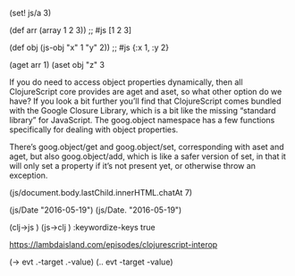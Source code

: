 (set! js/a 3)

(def arr (array 1 2 3))
;; #js [1 2 3]

(def obj (js-obj "x" 1 "y" 2))
;; #js {:x 1, :y 2}

(aget arr 1)
(aset obj "z" 3


If you do need to access object properties dynamically, then all ClojureScript core provides are aget and aset, so what other option do we have? If you look a bit further you’ll find that ClojureScript comes bundled with the Google Closure Library, which is a bit like the missing “standard library” for JavaScript. The goog.object namespace has a few functions specifically for dealing with object properties.

There’s goog.object/get and goog.object/set, corresponding with aset and aget, but also goog.object/add, which is like a safer version of set, in that it will only set a property if it’s not present yet, or otherwise throw an exception.


(js/document.body.lastChild.innerHTML.chatAt 7)

(js/Date "2016-05-19")
(js/Date. "2016-05-19")


(clj->js )
(js->clj )
:keywordize-keys true


https://lambdaisland.com/episodes/clojurescript-interop


(-> evt .-target .-value)
(.. evt -target -value)
